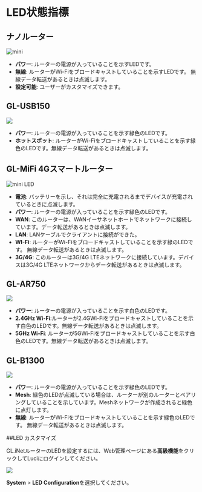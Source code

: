 # LED状態指標



## ナノルーター

![mini](https://static.gl-inet.com/docs/ja/3/troubleshooting/ledlight/mini_led.jpg)

- **パワー**: ルーターの電源が入っていることを示すLEDです。
- **無線**: ルーターがWi-Fiをブロードキャストしていることを示すLEDです。 無線データ転送があるときは点滅します。
- **設定可能**: ユーザーがカスタマイズできます。






## GL-USB150 

![](https://static.gl-inet.com/docs/ja/3/troubleshooting/ledlight/microuter.jpg)

- **パワー**: ルーターの電源が入っていることを示す緑色のLEDです。
- **ホットスポット**:  ルーターがWi-Fiをブロードキャストしていることを示す緑色のLEDです。無線データ転送があるときは点滅します。






## GL-MiFi 4Gスマートルーター

  ![mini LED](https://static.gl-inet.com/docs/jp/3/troubleshooting/ledlight/mifi.jpg)

- **電池**: バッテリーを示し、それは完全に充電されるまでデバイスが充電されているときに点滅します。
- **パワー**: ルーターの電源が入っていることを示す緑色のLEDです。
- **WAN**: このルーターは、WANイーサネットホートでネットワークに接続しています。データ転送があるときは点滅します。
- **LAN**: LANケーブルでクライアントに接続ができた。
- **WI-Fi**: ルーターがWi-Fiをブロードキャストしていることを示す緑のLEDです。 無線データ転送があるときは点滅します。
- **3G/4G**: このルーターは3G/4G LTEネットワークに接続しています。デバイスは3G/4G LTEネットワークからデータ転送があるときは点滅します。






## GL-AR750 

  ![](https://static.gl-inet.com/docs/jp/3/troubleshooting/ledlight/ar750.jpg)

- **パワー**: ルーターの電源が入っていることを示す白色のLEDです。
- **2.4GHz Wi-Fi**:ルーターが2.4GWi-Fiをブロードキャストしていることを示す白色のLEDです。無線データ転送があるときは点滅します。
- **5GHz Wi-Fi**: ルーターが5GWi-Fiをブロードキャストしていることを示す白色のLEDです。無線データ転送があるときは点滅します。





## GL-B1300

  ![](https://static.gl-inet.com/docs/jp/3/troubleshooting/ledlight/b1300.jpg)

- **パワー**: ルーターの電源が入っていることを示す緑色のLEDです。
- **Mesh**: 緑色のLEDが点滅している場合は、ルーターが別のルーターとペアリングしていることを示しています。Meshネットワークが作成されると緑色に点灯します。
- **無線**: ルーターがWi-Fiをブロードキャストしていることを示す緑色のLEDです。 無線データ転送があるときは点滅します。








##LED カスタマイズ

GL.iNetルーターのLEDを設定するには、Web管理ページにある**高級機能**をクリックしてLuciにログインしてください。

![](https://static.gl-inet.com/docs/jp/3/troubleshooting/ledlight/advanced_settings.png)



**System** > **LED Configuration**を選択してください。


